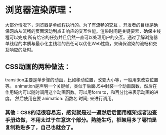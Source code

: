 # 浏览器渲染原理：
大部分情况下，浏览器是单线程执行的。为了有流畅的交互 ，开发者的目标是确保网站从流畅的页面滚动到点击响应的交互性能。渲染时间是关键要素，确保主线程可以完成
所有给它的任务并且仍然一直可以处理用户的交互。通过了解浏览器单线程的本质与最小化主线程的责任可以优化Web性能，来确保渲染的流畅和交互响应的及时。

## CSS动画的两种做法：
transition主要是单步骤的动画，比如移动位置，改变大小等，一般用来改变位置等。
animation是声明一个关键帧，类似于后面JS中封装一个动画函数，然后在作用域内可以随时调用这个动画函数。可以用form to，和百分比来表示动画的进度。
然后使用在要 animation: 函数名 时间; 来进行调用。

### 其他：CSS的话很容易忘，感觉就是过一遍然后后面用框架或者边查手册边做，不用太过于在意这个部分。熟能生巧，框架用多了哪怕是复制粘贴多了，自己也就会了。
